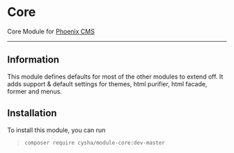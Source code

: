 # Core

Core Module for [Phoenix CMS](https://github.com/cysha/PhoenixCMS)

---

## Information

This module defines defaults for most of the other modules to extend off. It adds support & default settings for themes, html purifier, html facade, former and menus.

## Installation

To install this module, you can run

> `composer require cysha/module-core:dev-master`

